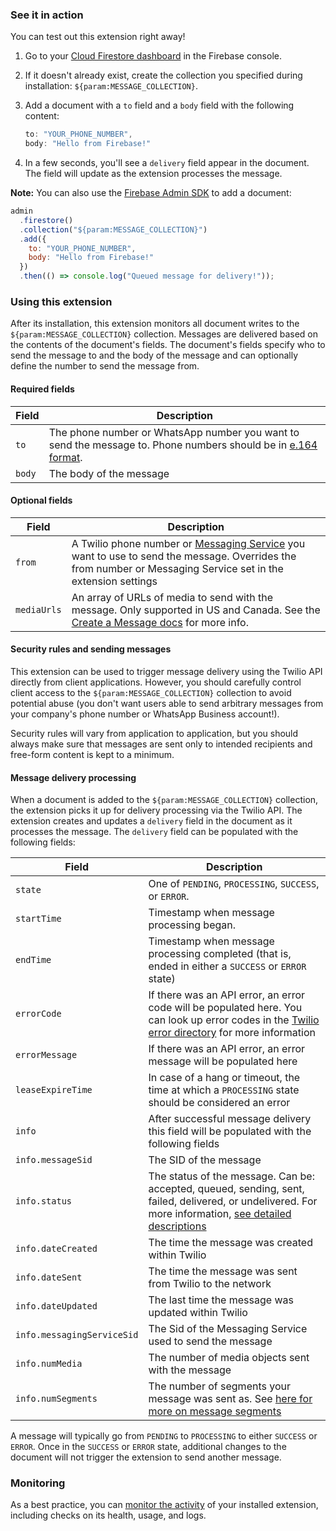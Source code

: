### See it in action

You can test out this extension right away!

1.  Go to your [Cloud Firestore dashboard](https://console.firebase.google.com/project/${param:PROJECT_ID}/firestore/data) in the Firebase console.

1.  If it doesn't already exist, create the collection you specified during installation: `${param:MESSAGE_COLLECTION}`.

1.  Add a document with a `to` field and a `body` field with the following content:

    ```js
    to: "YOUR_PHONE_NUMBER",
    body: "Hello from Firebase!"
    ```

1.  In a few seconds, you'll see a `delivery` field appear in the document. The field will update as the extension processes the message.

**Note:** You can also use the [Firebase Admin SDK](https://firebase.google.com/docs/admin/setup) to add a document:

```js
admin
  .firestore()
  .collection("${param:MESSAGE_COLLECTION}")
  .add({
    to: "YOUR_PHONE_NUMBER",
    body: "Hello from Firebase!"
  })
  .then(() => console.log("Queued message for delivery!"));
```

### Using this extension

After its installation, this extension monitors all document writes to the `${param:MESSAGE_COLLECTION}` collection. Messages are delivered based on the contents of the document's fields. The document's fields specify who to send the message to and the body of the message and can optionally define the number to send the message from.

#### Required fields

| Field  | Description                                                                                                                                                     |
| ------ | --------------------------------------------------------------------------------------------------------------------------------------------------------------- |
| `to`   | The phone number or WhatsApp number you want to send the message to. Phone numbers should be in [e.164 format](https://www.twilio.com/docs/glossary/what-e164). |
| `body` | The body of the message                                                                                                                                         |

#### Optional fields

| Field       | Description                                                                                                                                                                                                         |
| ----------- | ------------------------------------------------------------------------------------------------------------------------------------------------------------------------------------------------------------------- |
| `from`      | A Twilio phone number or [Messaging Service](https://www.twilio.com/docs/messaging/services) you want to use to send the message. Overrides the from number or Messaging Service set in the extension settings      |
| `mediaUrls` | An array of URLs of media to send with the message. Only supported in US and Canada. See the [Create a Message docs](https://www.twilio.com/docs/sms/api/message-resource#create-a-message-resource) for more info. |

#### Security rules and sending messages

This extension can be used to trigger message delivery using the Twilio API directly from client applications. However, you should carefully control client access to the `${param:MESSAGE_COLLECTION}` collection to avoid potential abuse (you don't want users able to send arbitrary messages from your company's phone number or WhatsApp Business account!).

Security rules will vary from application to application, but you should always make sure that messages are sent only to intended recipients and free-form content is kept to a minimum.

#### Message delivery processing

When a document is added to the `${param:MESSAGE_COLLECTION}` collection, the extension picks it up for delivery processing via the Twilio API. The extension creates and updates a `delivery` field in the document as it processes the message. The `delivery` field can be populated with the following fields:

| Field                      | Description                                                                                                                                                                                                                          |
| -------------------------- | ------------------------------------------------------------------------------------------------------------------------------------------------------------------------------------------------------------------------------------ |
| `state`                    | One of `PENDING`, `PROCESSING`, `SUCCESS`, or `ERROR`.                                                                                                                                                                               |
| `startTime`                | Timestamp when message processing began.                                                                                                                                                                                             |
| `endTime`                  | Timestamp when message processing completed (that is, ended in either a `SUCCESS` or `ERROR` state)                                                                                                                                  |
| `errorCode`                | If there was an API error, an error code will be populated here. You can look up error codes in the [Twilio error directory](https://www.twilio.com/docs/api/errors) for more information                                            |
| `errorMessage`             | If there was an API error, an error message will be populated here                                                                                                                                                                   |
| `leaseExpireTime`          | In case of a hang or timeout, the time at which a `PROCESSING` state should be considered an error                                                                                                                                   |
| `info`                     | After successful message delivery this field will be populated with the following fields                                                                                                                                             |
| `info.messageSid`          | The SID of the message                                                                                                                                                                                                               |
| `info.status`              | The status of the message. Can be: accepted, queued, sending, sent, failed, delivered, or undelivered. For more information, [see detailed descriptions](https://www.twilio.com/docs/sms/api/message-resource#message-status-values) |
| `info.dateCreated`         | The time the message was created within Twilio                                                                                                                                                                                       |
| `info.dateSent`            | The time the message was sent from Twilio to the network                                                                                                                                                                             |
| `info.dateUpdated`         | The last time the message was updated within Twilio                                                                                                                                                                                  |
| `info.messagingServiceSid` | The Sid of the Messaging Service used to send the message                                                                                                                                                                            |
| `info.numMedia`            | The number of media objects sent with the message                                                                                                                                                                                    |
| `info.numSegments`         | The number of segments your message was sent as. See [here for more on message segments](https://www.twilio.com/blog/2017/03/what-the-heck-is-a-segment.html)                                                                        |

A message will typically go from `PENDING` to `PROCESSING` to either `SUCCESS` or `ERROR`. Once in the `SUCCESS` or `ERROR` state, additional changes to the document will not trigger the extension to send another message.

### Monitoring

As a best practice, you can [monitor the activity](https://firebase.google.com/docs/extensions/manage-installed-extensions#monitor) of your installed extension, including checks on its health, usage, and logs.
